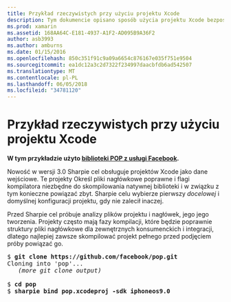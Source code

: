 ```yaml
---
title: Przykład rzeczywistych przy użyciu projektu Xcode
description: Tym dokumencie opisano sposób użycia projektu Xcode bezpośredni wpływ na Sharpie cel, w celu uproszczenia procesu tworzenia powiązań C#, aby kod języka Objective-C.
ms.prod: xamarin
ms.assetid: 168AA64C-E181-4937-A1F2-AD095B9A36F2
author: asb3993
ms.author: amburns
ms.date: 01/15/2016
ms.openlocfilehash: 850c351f91c9a09a6654c876167e035f751e9504
ms.sourcegitcommit: ea1dc12a3c2d7322f234997daacbfdb6ad542507
ms.translationtype: MT
ms.contentlocale: pl-PL
ms.lasthandoff: 06/05/2018
ms.locfileid: "34781120"
---
```

# <a name="real-world-example-using-an-xcode-project"></a>Przykład rzeczywistych przy użyciu projektu Xcode


**W tym przykładzie użyto [biblioteki POP z usługi Facebook](https://github.com/facebook/pop).**

Nowość w wersji 3.0 Sharpie cel obsługuje projektów Xcode jako dane wejściowe. Te projekty Określ pliki nagłówkowe poprawne i flagi kompilatora niezbędne do skompilowania natywnej biblioteki i w związku z tym konieczne powiązać zbyt. Sharpie celu wybierze pierwszy _docelowej_ i domyślnej konfiguracji projektu, gdy nie zalecił inaczej.

Przed Sharpie cel próbuje analizy plików projektu i nagłówek, jego jego tworzenia. Projekty często mają fazy kompilacji, które będzie poprawnie struktury pliki nagłówkowe dla zewnętrznych konsumenckich i integracji, dlatego najlepiej zawsze skompilować projekt pełnego przed podjęciem próby powiązać go.

<pre>$ <b>git clone https://github.com/facebook/pop.git</b>
Cloning into 'pop'...
   <em>(more git clone output)</em>

$ <b>cd pop</b>
$ <b>sharpie bind pop.xcodeproj -sdk iphoneos9.0</b></pre>

